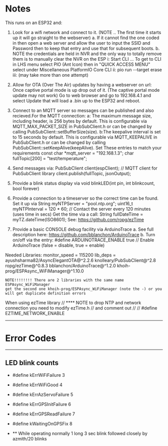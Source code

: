 # Notes

    
This runs on an ESP32 and:
1. Look for a wifi network and connect to it. (NOTE .. The first time   it starts up it will go straight to the webserver)
    a. If it cannot find the one coded in then open a web server and allow the user to input the SSID and Password then to keep that entry and use that for subsequent boots.
    b. NOTE the credentials are held in NVR and the only way to totally remove them is to manually clear the NVR on the ESP
        i: Start CLI ... To get to CLI in LHS menu select PIO (Ant Icon)
        then in "QUICK ACCESS MENU" select under Miscellaneous PlatformIO Core CLI
        ii: pio run --target erase
        iii: (may take more than one attempt)
2. Allow for OTA (Over The Air) updates by having a webserver on url:
    Once captive portal mode is up drop out of it. (The captive portal mode update may not work)
    Go to web browser and go to 192.168.4.1 and select Update
     that will load a .bin up to the ESP32 and reboot.
3. Connect to an MQTT server so messages can be published and also
    recieved.For the MQTT connection:
        a: The maximum message size, including header, is 256 bytes by default. This is configurable via MQTT_MAX_PACKET_SIZE in PubSubClient.h or can be changed by calling PubSubClient::setBufferSize(size).
        b:The keepalive interval is set to 15 seconds by default. This is configurable via MQTT_KEEPALIVE in PubSubClient.h or can be changed by calling PubSubClient::setKeepAlive(keepAlive).
    Set These entries to match your requirements
        const char *mqtt_server = "192.168.1.3";
        char fullTopic[200] = "test/temperature";
4. Send messages via:
    PubSubClient client(espClient); // MQTT client for PubSubClient library
    client.publish(fullTopic, jsonOutput);

4. Provide a blink status display via 
    void blinkLED(int pin, int blinkcount, bool forever)

5. Provide a connection to a timeserver so the correct time can be found. 
    Set it up via
        String myNTPServer = "pool.ntp.org";
        uint16_t myNTPInterval = 120 * 60; // Contact the server every 120 minutes (uses time in secs)
    Get the time via a call:
        String fullDateTime = myTZ.dateTime(ISO8601);
    See: https://github.com/ropg/ezTime
6. Provide a basic CONSOLE debug facility via ArduinoTrace
    a. See full description here:
        https://github.com/bblanchon/ArduinoTrace
    b. Turn on/off via the entry:
        #define ARDUINOTRACE_ENABLE true // Enable ArduinoTrace (false = disable, true = enable)


Needed Libraries:
monitor_speed = 115200
lib_deps = 
	ayushsharma82/AsyncElegantOTA@^2.2.6
	knolleary/PubSubClient@^2.8
	ropg/ezTime@^0.8.3
	bblanchon/ArduinoTrace@^1.2.0
    khoih-prog/ESPAsync_WiFiManager@^1.10.0

    NOTE!!!!!!!! There are 2 libraries with the same name 
    ESPAsync_WiFiManager
    get the second one khoih-prog/ESPAsync_WiFiManager (note the -) or you will get duplicate definition errors

When using ezTime library
    // **** NOTE to drop NTP and network connection you need to modify ezTime.h
    // and comment out 
    // // #define EZTIME_NETWORK_ENABLE


---
# Error Codes
---
## LED blink counts
- #define kErrWiFiFailure 3
- #define kErrWiFiGood 4
- #define kErrAzServoFailure 5
- #define kErrGPSInitFailure 6
- #define kErrGPSReadFailure 7
- #define kWaitingOnGPSFix 8

- ** While operating normally 1 long 3 sec blink followed closely by azmith/20 blinks

